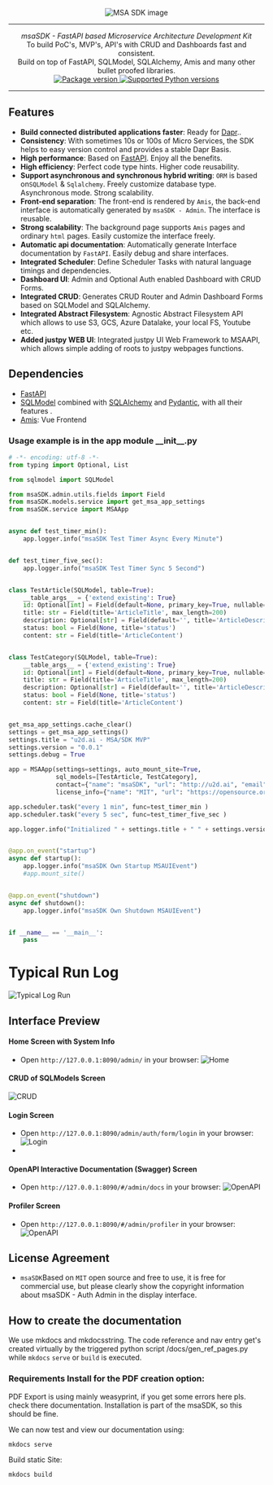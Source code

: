<p align="center">
  <img src="http://msa.u2d.ai/images/msa_logo_big.png?raw=true" alt="MSA SDK image"/>
</p>

------
<p align="center">
    <em>msaSDK - FastAPI based Microservice Architecture Development Kit</em>
<br>
    To build PoC's, MVP's, API's with CRUD and Dashboards fast and consistent.
<br>
    Build on top of FastAPI, SQLModel, SQLAlchemy, Amis and many other bullet proofed libraries.
<br>
  <a href="https://pypi.org/project/msaSDK" target="_blank">
      <img src="https://img.shields.io/pypi/v/msaSDK?color=%2334D058&label=pypi%20package" alt="Package version">
  </a>
  <a href="https://pypi.org/project/msaSDK" target="_blank">
      <img src="https://img.shields.io/pypi/pyversions/msaSDK.svg?color=%2334D058" alt="Supported Python versions">
  </a>
</p>

------

## Features
- **Build connected distributed applications faster**: Ready for [Dapr](https://dapr.io/)..
- **Consistency**: With sometimes 10s or 100s of Micro Services, the SDK helps to easy version control and provides a stable Dapr Basis.
- **High performance**: Based on [FastAPI](https://fastapi.tiangolo.com/zh/). Enjoy all the benefits.
- **High efficiency**: Perfect code type hints. Higher code reusability.
- **Support asynchronous and synchronous hybrid writing**: `ORM`  is based on`SQLModel` & `Sqlalchemy`. Freely customize
  database type. Asynchronous mode. Strong scalability.
- **Front-end separation**: The front-end is rendered by `Amis`, the back-end interface is automatically generated
  by `msaSDK - Admin`. The interface is reusable.
- **Strong scalability**: The background page supports `Amis` pages and ordinary `html` pages. Easily customize the
  interface freely.
- **Automatic api documentation**: Automatically generate Interface documentation by `FastAPI`. Easily debug and share
  interfaces.
- **Integrated Scheduler**: Define Scheduler Tasks with natural language timings and dependencies.
- **Dashboard UI**: Admin and Optional Auth enabled Dashboard with CRUD Forms.
- **Integrated CRUD**: Generates CRUD Router and Admin Dashboard Forms based on SQLModel and SQLAlchemy.
- **Integrated Abstract Filesystem**: Agnostic Abstract Filesystem API which allows to use S3, GCS, Azure Datalake, your local FS, Youtube etc.
- **Added justpy WEB UI**: Integrated justpy UI Web Framework to MSAAPI, which allows simple adding of roots to justpy webpages functions.

## Dependencies

- [FastAPI](https://fastapi.tiangolo.com/)
- [SQLModel](https://sqlmodel.tiangolo.com/)
  combined with  [SQLAlchemy](https://www.sqlalchemy.org/) and [Pydantic](https://pydantic-docs.helpmanual.io/), with all
  their features .
- [Amis](https://baidu.gitee.io/amis): Vue Frontend

### Usage example is in the app module \_\_init\_\_.py

```python
# -*- encoding: utf-8 -*-
from typing import Optional, List

from sqlmodel import SQLModel

from msaSDK.admin.utils.fields import Field
from msaSDK.models.service import get_msa_app_settings
from msaSDK.service import MSAApp


async def test_timer_min():
    app.logger.info("msaSDK Test Timer Async Every Minute")


def test_timer_five_sec():
    app.logger.info("msaSDK Test Timer Sync 5 Second")


class TestArticle(SQLModel, table=True):
    __table_args__ = {'extend_existing': True}
    id: Optional[int] = Field(default=None, primary_key=True, nullable=False)
    title: str = Field(title='ArticleTitle', max_length=200)
    description: Optional[str] = Field(default='', title='ArticleDescription', max_length=400)
    status: bool = Field(None, title='status')
    content: str = Field(title='ArticleContent')


class TestCategory(SQLModel, table=True):
    __table_args__ = {'extend_existing': True}
    id: Optional[int] = Field(default=None, primary_key=True, nullable=False)
    title: str = Field(title='ArticleTitle', max_length=200)
    description: Optional[str] = Field(default='', title='ArticleDescription', max_length=400)
    status: bool = Field(None, title='status')
    content: str = Field(title='ArticleContent')


get_msa_app_settings.cache_clear()
settings = get_msa_app_settings()
settings.title = "u2d.ai - MSA/SDK MVP"
settings.version = "0.0.1"
settings.debug = True

app = MSAApp(settings=settings, auto_mount_site=True,
             sql_models=[TestArticle, TestCategory],
             contact={"name": "msaSDK", "url": "http://u2d.ai", "email": "stefan@u2d.ai"},
             license_info={"name": "MIT", "url": "https://opensource.org/licenses/MIT", })

app.scheduler.task("every 1 min", func=test_timer_min )
app.scheduler.task("every 5 sec", func=test_timer_five_sec )

app.logger.info("Initialized " + settings.title + " " + settings.version)


@app.on_event("startup")
async def startup():
    app.logger.info("msaSDK Own Startup MSAUIEvent")
    #app.mount_site()


@app.on_event("shutdown")
async def shutdown():
    app.logger.info("msaSDK Own Shutdown MSAUIEvent")


if __name__ == '__main__':
    pass
```

# Typical Run Log
![Typical Log Run](images/msa_sdk_run.png)

## Interface Preview


#### Home Screen with System Info
- Open `http://127.0.0.1:8090/admin/` in your browser:
![Home](images/msa_admin_home.png)

#### CRUD of SQLModels Screen
![CRUD](images/msa_admin_crud.png)

#### Login Screen
- Open `http://127.0.0.1:8090/admin/auth/form/login` in your browser:
![Login](images/msa_auth_login.png)
- 
#### OpenAPI Interactive Documentation (Swagger) Screen
- Open `http://127.0.0.1:8090/#/admin/docs` in your browser:
![OpenAPI](images/msa_admin_openapi.png)

#### Profiler Screen
- Open `http://127.0.0.1:8090/#/admin/profiler` in your browser:
![OpenAPI](images/msa_admin_profiler.png)

## License Agreement

- `msaSDK`Based on `MIT` open source and free to use, it is free for commercial use, but please clearly show the copyright information about msaSDK - Auth Admin in the display interface.


## How to create the documentation

We use mkdocs and mkdocsstring. The code reference and nav entry get's created virtually by the triggered python script /docs/gen_ref_pages.py while ``mkdocs`` ``serve`` or ``build`` is executed.

### Requirements Install for the PDF creation option:
PDF Export is using mainly weasyprint, if you get some errors here pls. check there documentation. Installation is part of the msaSDK, so this should be fine.

We can now test and view our documentation using:

    mkdocs serve

Build static Site:

    mkdocs build